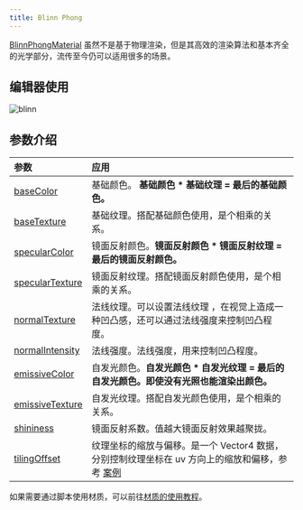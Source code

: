```yaml
---
title: Blinn Phong
---
```


[BlinnPhongMaterial](/apis/core/#BlinnPhongMaterial) 虽然不是基于物理渲染，但是其高效的渲染算法和基本齐全的光学部分，流传至今仍可以适用很多的场景。

<playground src="blinn-phong.ts"></playground>

## 编辑器使用

<img src="https://gw.alipayobjects.com/zos/OasisHub/eaa93827-29a4-46ad-b9d3-f179fa200c57/blinn.gif" alt="blinn" style="zoom:100%;" />

## 参数介绍

| 参数                                                              | 应用                                                                                                                       |
| :---------------------------------------------------------------- | :------------------------------------------------------------------------------------------------------------------------- |
| [baseColor](/apis/core/#BlinnPhongMaterial-baseColor)              | 基础颜色。 **基础颜色 \* 基础纹理 = 最后的基础颜色。**                                                                     |
| [baseTexture](/apis/core/#BlinnPhongMaterial-baseTexture)          | 基础纹理。搭配基础颜色使用，是个相乘的关系。                                                                               |
| [specularColor](/apis/core/#BlinnPhongMaterial-specularColor)      | 镜面反射颜色。**镜面反射颜色 \* 镜面反射纹理 = 最后的镜面反射颜色。**                                                      |
| [specularTexture](/apis/core/#BlinnPhongMaterial-specularTexture)  | 镜面反射纹理。搭配镜面反射颜色使用，是个相乘的关系。                                                                       |
| [normalTexture](/apis/core/#BlinnPhongMaterial-normalTexture)      | 法线纹理。可以设置法线纹理 ，在视觉上造成一种凹凸感，还可以通过法线强度来控制凹凸程度。                                    |
| [normalIntensity ](/apis/core/#BlinnPhongMaterial-normalIntensity) | 法线强度。法线强度，用来控制凹凸程度。                                                                                     |
| [emissiveColor](/apis/core/#BlinnPhongMaterial-emissiveColor)      | 自发光颜色。**自发光颜色 \* 自发光纹理 = 最后的自发光颜色。即使没有光照也能渲染出颜色。**                                  |
| [emissiveTexture](/apis/core/#BlinnPhongMaterial-emissiveTexture)  | 自发光纹理。搭配自发光颜色使用，是个相乘的关系。                                                                           |
| [shininess](/apis/core/#BlinnPhongMaterial-shininess)              | 镜面反射系数。值越大镜面反射效果越聚拢。                                                                                   |
| [tilingOffset](/apis/core/#BlinnPhongMaterial-tilingOffset)        | 纹理坐标的缩放与偏移。是一个 Vector4 数据，分别控制纹理坐标在 uv 方向上的缩放和偏移，参考 [案例](${examples}tiling-offset) |

如果需要通过脚本使用材质，可以前往[材质的使用教程](/docs/graphics-material-script)。
